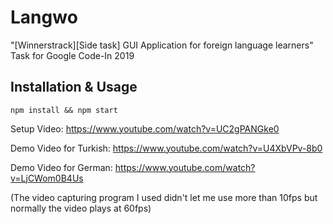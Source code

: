 # Langwo
"[Winnerstrack][Side task] GUI Application for foreign language learners" Task for Google Code-In 2019

## Installation & Usage
`npm install && npm start`

Setup Video: https://www.youtube.com/watch?v=UC2gPANGke0

Demo Video for Turkish: https://www.youtube.com/watch?v=U4XbVPv-8b0

Demo Video for German: https://www.youtube.com/watch?v=LjCWom0B4Us

(The video capturing program I used didn't let me use more than 10fps but normally the video plays at 60fps)

